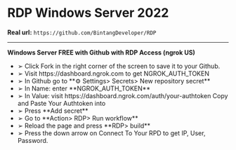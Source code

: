 # RDP Windows Server 2022

**Real url:** ``` https://github.com/BintangDeveloper/RDP ``` <hr>
**Windows Server FREE with Github with RDP Access (ngrok US)**

<ul>
<li>➢ Click Fork in the right corner of the screen to save it to your Github.
<li>➢ Visit https://dashboard.ngrok.com to get NGROK_AUTH_TOKEN
<li>➢ In Github go to **⚙ Settings> Secrets> New repository secret**
<li>➢ In Name: enter **NGROK_AUTH_TOKEN**
<li>➢ In Value: visit https://dashboard.ngrok.com/auth/your-authtoken Copy and Paste Your Authtoken into
<li>➢ Press **Add secret**
<li>➢ Go to **Action> RDP> Run workflow**
<li>➢ Reload the page and press **RDP> build**
<li>➢ Press the down arrow on Connect To Your RPD to get IP, User, Password.
</ul>
